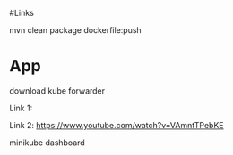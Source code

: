 #Links

mvn clean package dockerfile:push

# App

download kube forwarder

Link 1:

Link 2:
https://www.youtube.com/watch?v=VAmntTPebKE

minikube dashboard